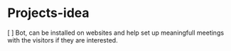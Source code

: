 # Projects-idea

[ ] Bot, can be installed on websites and help set up meaningfull meetings with the visitors if they are interested.
